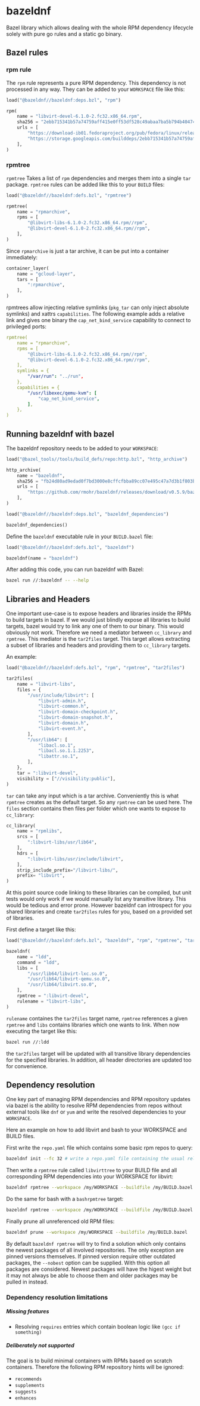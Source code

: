 # bazeldnf

Bazel library which allows dealing with the whole RPM dependency lifecycle
solely with pure go rules and a static go binary.

## Bazel rules

### rpm rule

The `rpm` rule represents a pure RPM dependency. This dependency is not
processed in any way.  They can be added to your `WORKSPACE` file like this:

```python
load("@bazeldnf//bazeldnf:deps.bzl", "rpm")

rpm(
    name = "libvirt-devel-6.1.0-2.fc32.x86_64.rpm",
    sha256 = "2ebb715341b57a74759aff415e0ff53df528c49abaa7ba5b794b4047461fa8d6",
    urls = [
        "https://download-ib01.fedoraproject.org/pub/fedora/linux/releases/32/Everything/x86_64/os/Packages/l/libvirt-devel-6.1.0-2.fc32.x86_64.rpm",
        "https://storage.googleapis.com/builddeps/2ebb715341b57a74759aff415e0ff53df528c49abaa7ba5b794b4047461fa8d6",
    ],
)
```

### rpmtree

`rpmtree` Takes a list of `rpm` dependencies and merges them into a single
`tar` package.  `rpmtree` rules can be added like this to your `BUILD` files:

```python
load("@bazeldnf//bazeldnf:defs.bzl", "rpmtree")

rpmtree(
    name = "rpmarchive",
    rpms = [
        "@libvirt-libs-6.1.0-2.fc32.x86_64.rpm//rpm",
        "@libvirt-devel-6.1.0-2.fc32.x86_64.rpm//rpm",
    ],
)
```

Since `rpmarchive` is just a tar archive, it can be put into a container
immediately:

```python
container_layer(
    name = "gcloud-layer",
    tars = [
        ":rpmarchive",
    ],
)
```

rpmtrees allow injecting relative symlinks (`pkg_tar` can only inject absolute
symlinks) and xattrs `capabilities`.  The following example adds a relative
link and gives one binary the `cap_net_bind_service` capability to connect to
privileged ports:

```yaml
rpmtree(
    name = "rpmarchive",
    rpms = [
        "@libvirt-libs-6.1.0-2.fc32.x86_64.rpm//rpm",
        "@libvirt-devel-6.1.0-2.fc32.x86_64.rpm//rpm",
    ],
    symlinks = {
        "/var/run": "../run",
    },
    capabilities = {
        "/usr/libexec/qemu-kvm": [
            "cap_net_bind_service",
        ],
    },
)
```

## Running bazeldnf with bazel

The bazeldnf repository needs to be added  to your `WORKSPACE`:

<!-- install_start -->
```python
load("@bazel_tools//tools/build_defs/repo:http.bzl", "http_archive")

http_archive(
    name = "bazeldnf",
    sha256 = "fb24d80ad9edad0f7bd3000e8cffcfbba89cc07e495c47a7d3b1f803bd527a40",
    urls = [
        "https://github.com/rmohr/bazeldnf/releases/download/v0.5.9/bazeldnf-v0.5.9.tar.gz",
    ],
)

load("@bazeldnf//bazeldnf:deps.bzl", "bazeldnf_dependencies")

bazeldnf_dependencies()
```
<!-- install_end -->

Define the `bazeldnf` executable rule in your `BUILD.bazel` file:
```python
load("@bazeldnf//bazeldnf:defs.bzl", "bazeldnf")

bazeldnf(name = "bazeldnf")
```

After adding this code, you can run bazeldnf with Bazel:

```bash
bazel run //:bazeldnf -- --help
```

## Libraries and Headers

One important use-case is to expose headers and libraries inside the RPMs to build targets in bazel.
If we would just blindly expose all libraries to build targets, bazel would try to link any one of them to our binary.
This would obviously not work. Therefore we need a mediator
between `cc_library` and `rpmtree`. This mediator is the `tar2files` target. This target allows extracting
a subset of libraries and headers and providing them to `cc_library` targets.

An example:

```python
load("@bazeldnf//bazeldnf:defs.bzl", "rpm", "rpmtree", "tar2files")

tar2files(
    name = "libvirt-libs",
    files = {
        "/usr/include/libvirt": [
            "libvirt-admin.h",
            "libvirt-common.h",
            "libvirt-domain-checkpoint.h",
            "libvirt-domain-snapshot.h",
            "libvirt-domain.h",
            "libvirt-event.h",
        ],
        "/usr/lib64": [
            "libacl.so.1",
            "libacl.so.1.1.2253",
            "libattr.so.1",
        ],
    },
    tar = ":libvirt-devel",
    visibility = ["//visibility:public"],
)
```

`tar` can take any input which is a tar archive. Conveniently this is what `rpmtree` creates as the default target.
So any `rpmtree` can be used here.
The `files` section contains then files per folder which one wants to expose to `cc_library`:

```python
cc_library(
    name = "rpmlibs",
    srcs = [
        ":libvirt-libs/usr/lib64",
    ],
    hdrs = [
        ":libvirt-libs/usr/include/libvirt",
    ],
    strip_include_prefix="/libvirt-libs/",
    prefix= "libvirt",
)
```

At this point source code linking to these libraries can be compiled, but unit tests would only work if we would manually
list any transitive library. This would be tedious and error prone. However bazeldnf can introspect for you shared libraries
and create `tar2files` rules for you, based on a provided set of libraries.

First define a target like this:

```python
load("@bazeldnf//bazeldnf:defs.bzl", "bazeldnf", "rpm", "rpmtree", "tar2files")

bazeldnf(
    name = "ldd",
    command = "ldd",
    libs = [
        "/usr/lib64/libvirt-lxc.so.0",
        "/usr/lib64/libvirt-qemu.so.0",
        "/usr/lib64/libvirt.so.0",
    ],
    rpmtree = ":libvirt-devel",
    rulename = "libvirt-libs",
)
```

`rulename` containes the `tar2files` target name, `rpmtree` references a given `rpmtree` and `libs` contains
libraries which one wants to link. When now executing the target like this:

```bash
bazel run //:ldd
```

the `tar2files` target will be updated with all transitive library dependencies for  the specified libraries.
In addition, all header directories are updated too for convenience.

## Dependency resolution

One key part of managing RPM dependencies and RPM repository updates via bazel
is the ability to resolve RPM dependencies from repos without external tools
like `dnf` or `yum` and write the resolved dependencies to your `WORKSPACE`.

Here an example on how to add libvirt and bash to your WORKSPACE and BUILD
files.

First write the `repo.yaml` file which contains some basic rpm repos to query:

```bash
bazeldnf init --fc 32 # write a repo.yaml file containing the usual release and update repos for fc32
```

Then write a `rpmtree` rule called `libvirttree` to your BUILD file and all
corresponding RPM dependencies into your WORKSPACE for libvirt:
```bash
bazeldnf rpmtree --workspace /my/WORKSPACE --buildfile /my/BUILD.bazel --name libvirttree libvirt
```

Do the same for bash with a `bashrpmtree` target:

```bash
bazeldnf rpmtree --workspace /my/WORKSPACE --buildfile /my/BUILD.bazel --name bashtree bash
```

Finally prune all unreferenced old RPM files:

```bash
bazeldnf prune --workspace /my/WORKSPACE --buildfile /my/BUILD.bazel
```

By default `bazeldnf rpmtree` will try to find a solution which only contains
the newest packages of all involved repositories. The only exception are pinned
versions themselves. If pinned version require other outdated packages,
the `--nobest` option can be supplied. With this option all packages are
considered. Newest packages will have the higest weight but it may not always be
able to choose them and older packages may be pulled in instead.

### Dependency resolution limitations

##### Missing features

 * Resolving `requires` entries which contain boolean logic like `(gcc if something)`

##### Deliberately not supported

The goal is to build minimal containers with RPMs based on scratch containers.
Therefore the following RPM repository hints will be ignored:

 * `recommends`
 * `supplements`
 * `suggests`
 * `enhances`
